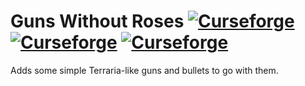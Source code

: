 # Guns Without Roses [![Curseforge](http://cf.way2muchnoise.eu/guns-without-roses.svg)](https://www.curseforge.com/minecraft/mc-mods/guns-without-roses) [![Curseforge](http://cf.way2muchnoise.eu/versions/guns-without-roses.svg)](https://www.curseforge.com/minecraft/mc-mods/guns-without-roses) [![Curseforge](http://cf.way2muchnoise.eu/packs/guns-without-roses.svg)](https://www.curseforge.com/minecraft/mc-mods/guns-without-roses)

Adds some simple Terraria-like guns and bullets to go with them.
